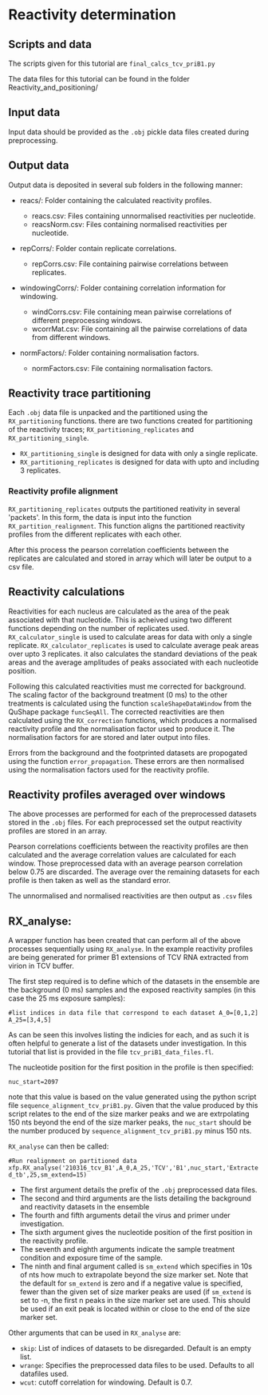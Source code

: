 # Reactivity determination

## Scripts and data

The scripts given for this tutorial are `final_calcs_tcv_priB1.py`

The data files for this tutorial can be found in the folder Reactivity_and_positioning/

## Input data

Input data should be provided as the `.obj` pickle data files created during preprocessing.

## Output data

Output data is deposited in several sub folders in the following manner:

- reacs/: Folder containing the calculated reactivity profiles. 
  - reacs.csv: Files containing unnormalised reactivities per nucleotide.
  - reacsNorm.csv: Files containing normalised reactivities per nucleotide.

- repCorrs/: Folder contain replicate correlations.
  - repCorrs.csv: File containing pairwise correlations between replicates.
 
- windowingCorrs/: Folder containing correlation information for windowing.
  - windCorrs.csv: File containing mean pairwise correlations of different preprocessing windows. 
  - wcorrMat.csv: File containing all the pairwise correlations of data from different windows. 

- normFactors/: Folder containing normalisation factors.
  - normFactors.csv: File containing normalisation factors. 

##  Reactivity trace partitioning

Each `.obj` data file is unpacked and the partitioned using the `RX_partitioning` functions. there are two functions created for partitioning of the reactivity traces; `RX_partitioning_replicates` and  `RX_partitioning_single`. 

- `RX_partitioning_single` is designed for data with only a single replicate. 
- `RX_partitioning_replicates` is designed for data with upto and including 3 replicates. 

### Reactivity profile alignment

`RX_partitioning_replicates` outputs the partitioned reativity in several 'packets'. In this form, the data is input into the function `RX_partition_realignment`. This function aligns the partitioned reactivity profiles from the different replicates with each other.

After this process the pearson correlation coefficients between the replicates are calculated and stored in array which will later be output to a csv file. 

## Reactivity calculations 

Reactivities for each nucleus are calculated as the area of the peak associated with that nucleotide. This is acheived using two different functions depending on the number of replicates used. `RX_calculator_single` is used to calculate areas for data with only a single replicate. `RX_calculator_replicates` is used to calculate average peak areas over upto 3 replicates. it also calculates the standard deviations of the peak areas and the average amplitudes of peaks associated with each nucleotide position. 

Following this calculated reactivities must me corrected for background. The scaling factor of the background treatment (0 ms) to the other treatments is calculated using the function `scaleShapeDataWindow` from the QuShape package `funcSeqAll`. The corrected reactivities are then calculated using the `RX_correction` functions, which produces a normalised reactivity profile and the normalisation factor used to produce it. The normalisation factors for are stored and later output into files. 

Errors from the background and the footprinted datasets are propogated using the function `error_propagation`. These errors are then normalised using the normalisation factors used for the reactivity profile. 

## Reactivity profiles averaged over windows

The above processes are performed for each of the preprocessed datasets stored in the `.obj` files. For each preprocessed set the output reactivity profiles are stored in an array.

Pearson correlations coefficients between the reactivity profiles are then calculated and the average correlation values are calculated for each window. Those preprocessed data with an average pearson correlation below 0.75 are discarded. The average over the remaining datasets for each profile is then taken as well as the standard error.

The unnormalised and normalised reactivities are then output as `.csv` files

## RX_analyse:
 
A wrapper function has been created that can perform all of the above processes sequentially using `RX_analyse`. In the example reactivity profiles are being generated for primer B1 extensions of TCV RNA extracted from virion in TCV buffer.

The first step required is to define which of the datasets in the ensemble are the background (0 ms) samples and the exposed reactivity samples (in this case the 25 ms exposure samples):

`
#list indices in data file that correspond to each dataset
A_0=[0,1,2]
A_25=[3,4,5]
`

As can be seen this involves listing the indicies for each, and as such it is often helpful to generate a list of the datasets under investigation. In this tutorial that list is provided in the file `tcv_priB1_data_files.fl`. 

The nucleotide position for the first position in the profile is then specified:

`
nuc_start=2097  
`

note that this value is based on the value generated using the python script file `sequence_alignment_tcv_priB1.py`. Given that the value produced by this script relates to the end of the size marker peaks and we are extrpolating 150 nts beyond the end of the size marker peaks, the `nuc_start` should be the number produced by `sequence_alignment_tcv_priB1.py` minus 150 nts. 


`RX_analyse` can then be called:

`
#Run realignment on partitioned data
xfp.RX_analyse('210316_tcv_B1',A_0,A_25,'TCV','B1',nuc_start,'Extracted_tb',25,sm_extend=15)
`

+ The first argument details the prefix of the `.obj` preprocessed data files. 
+ The second and third arguments are the lists detailing the background and reactivity datasets in the ensemble
+ The fourth and fifth arguments detail the virus and primer under investigation. 
+ The sixth argument gives the nucleotide position of the first position in the reactivity profile. 
+ The seventh and eighth arguments indicate the sample treatment condition and exposure time of the sample. 
+ The ninth and final argument called is `sm_extend` which specifies in 10s of nts how much to extrapolate beyond the size marker set. Note that the default for `sm_extend` is zero and if a negative value is specified, fewer than the given set of size marker peaks are used (if `sm_extend` is set to -n, the first n peaks in the size marker set are used. This should be used if an exit peak is located within or close to the end of the size marker set.

Other arguments that can be used in `RX_analyse` are:

+ `skip`: List of indices of datasets to be disregarded. Default is an empty list. 
+ `wrange`: Specifies the preprocessed data files to be used. Defaults to all datafiles used. 
+ `wcut`: cutoff correlation for windowing. Default is 0.7. 
